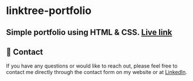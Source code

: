 # linktree-portfolio
 Simple portfolio using HTML &amp; CSS. [Live link](https://deepak-mahanta.github.io/linktree-portfolio-/)
 ---
 ## 📧 Contact

If you have any questions or would like to reach out, please feel free to contact me directly through the contact form on my website or at [LinkedIn](https://www.linkedin.com/in/contactdeepk/).
